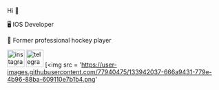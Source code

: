 Hi  👋

🖥 IOS Developer

🏒 Former professional hockey player


[<img src='https://cdn-icons-png.flaticon.com/512/174/174855.png' alt='instagram' height='40'>](https://www.instagram.com/danilkakakponotam/)  [<img 
src='https://upload.wikimedia.org/wikipedia/commons/5/5c/Telegram_Messenger.png' alt='telegram' height='40'>](https://t.me/KAKPONOTAM) [<img src = 'https://user-images.githubusercontent.com/77940475/133942037-666a9431-779e-4b96-88ba-609110e7b1b4.png' 


